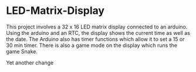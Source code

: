 # LED-Matrix-Display
This project involves a 32 x 16 LED matrix display connected to an arduino. Using the arduino and an RTC, the display shows the current time as well as the date. The Arduino also has timer functions which allow it to set a 15 or 30 min timer. There is also a game mode on the display which runs the game Snake. 

Yet another change
